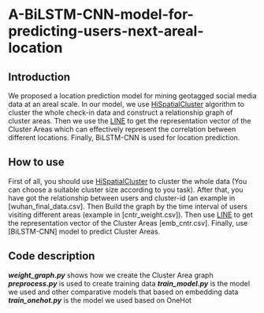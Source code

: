 # A-BiLSTM-CNN-model-for-predicting-users-next-areal-location

## Introduction
 We proposed a location prediction model for mining geotagged social media data at an areal scale. In our model, we use [HiSpatialCluster](https://github.com/lopp2005/HiSpatialCluster) algorithm to cluster the whole check-in data and construct a relationship graph of cluster areas. Then we use the [LINE](https://github.com/tangjianpku/LINE) to get the representation vector of the Cluster Areas which can effectively represent the correlation between different locations. Finally, BiLSTM-CNN is used for location prediction.

## How to use
First of all, you should use [HiSpatialCluster](https://github.com/lopp2005/HiSpatialCluster) to cluster the whole data (You can choose a suitable cluster size according to you task). After that, you have got the relationship between users and cluster-id (an example in [wuhan_final_data.csv]. Then Build the graph by the time interval of users visiting different areas (example in [cntr_weight.csv]). Then use [LINE](https://github.com/tangjianpku/LINE) to get the representation vector of the Cluster Areas [emb_cntr.csv]. Finally, use [BiLSTM-CNN] model to predict Cluster Areas.

## Code description
**_weight_graph.py_** shows how we create the Cluster Area graph
**_preprocess.py_** is used to create training data
**_train_model.py_** is the model we used and other comparative models that based on embedding data
**_train_onehot.py_** is the model we used based on OneHot

